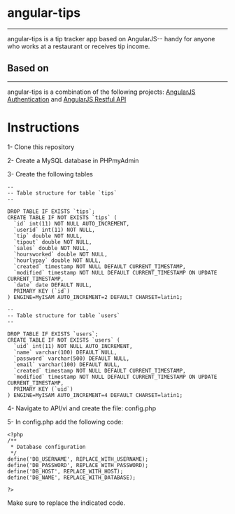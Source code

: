# angular-tips
---
angular-tips is a tip tracker app based on AngularJS-- handy for anyone who works at a restaurant or receives tip income.

## Based on
---
angular-tips is a combination of the following projects:
[AngularJS Authentication](http://www.angularcode.com/user-authentication-using-angularjs-php-mysql) and
[AngularJS Restful API](http://www.angularcode.com/product-inventory-management-using-angularjs-mysql-and-php-restful-api)

# Instructions
1- Clone this repository

2- Create a MySQL database in PHPmyAdmin

3- Create the following tables

```
--
-- Table structure for table `tips`
--

DROP TABLE IF EXISTS `tips`;
CREATE TABLE IF NOT EXISTS `tips` (
  `id` int(11) NOT NULL AUTO_INCREMENT,
  `userid` int(11) NOT NULL,
  `tip` double NOT NULL,
  `tipout` double NOT NULL,
  `sales` double NOT NULL,
  `hoursworked` double NOT NULL,
  `hourlypay` double NOT NULL,
  `created` timestamp NOT NULL DEFAULT CURRENT_TIMESTAMP,
  `modified` timestamp NOT NULL DEFAULT CURRENT_TIMESTAMP ON UPDATE CURRENT_TIMESTAMP,
  `date` date DEFAULT NULL,
  PRIMARY KEY (`id`)
) ENGINE=MyISAM AUTO_INCREMENT=2 DEFAULT CHARSET=latin1;

--
-- Table structure for table `users`
--

DROP TABLE IF EXISTS `users`;
CREATE TABLE IF NOT EXISTS `users` (
  `uid` int(11) NOT NULL AUTO_INCREMENT,
  `name` varchar(100) DEFAULT NULL,
  `password` varchar(500) DEFAULT NULL,
  `email` varchar(100) DEFAULT NULL,
  `created` timestamp NOT NULL DEFAULT CURRENT_TIMESTAMP,
  `modified` timestamp NOT NULL DEFAULT CURRENT_TIMESTAMP ON UPDATE CURRENT_TIMESTAMP,
  PRIMARY KEY (`uid`)
) ENGINE=MyISAM AUTO_INCREMENT=4 DEFAULT CHARSET=latin1;

```

4- Navigate to API/vi and create the file: config.php

5- In config.php add the following code:
```
<?php
/**
 * Database configuration
 */
define('DB_USERNAME', REPLACE_WITH_USERNAME);
define('DB_PASSWORD', REPLACE_WITH_PASSWORD);
define('DB_HOST', REPLACE_WITH_HOST);
define('DB_NAME', REPLACE_WITH_DATABASE);

?>
```

Make sure to replace the indicated code.



